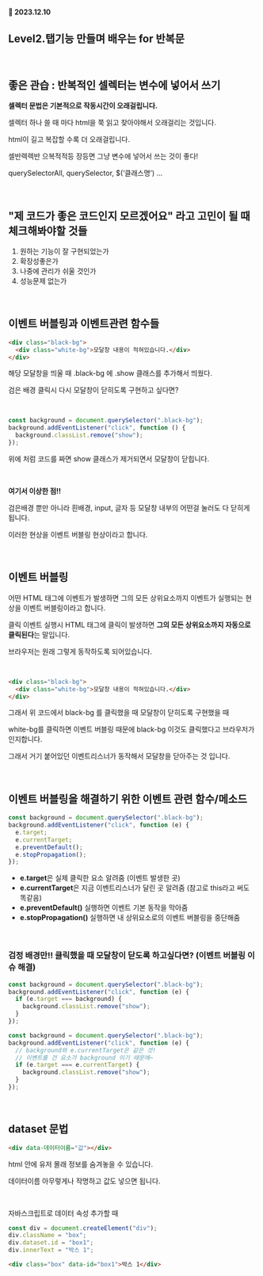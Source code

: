 #### 📅 2023.12.10

## Level2.탭기능 만들며 배우는 for 반복문

<br>

## **좋은 관습 : 반복적인 셀렉터는 변수에 넣어서 쓰기**

**셀렉터 문법은 기본적으로 작동시간이 오래걸립니다.**

셀렉터 하나 쓸 때 마다 html을 쭉 읽고 찾아야해서 오래걸리는 것입니다.

html이 길고 복잡할 수록 더 오래걸립니다.

셀반렉렉반 으복적적등 장등면 그냥 변수에 넣어서 쓰는 것이 좋다!

querySelectorAll, querySelector, $(’클래스명’) …

<br>

## "제 코드가 좋은 코드인지 모르겠어요" 라고 고민이 될 때 체크해봐야할 것들

1. 원하는 기능이 잘 구현되었는가
2. 확장성좋은가
3. 나중에 관리가 쉬울 것인가
4. 성능문제 없는가

<br>

## **이벤트 버블링과 이벤트관련 함수들**

```html
<div class="black-bg">
  <div class="white-bg">모달창 내용이 적혀있습니다.</div>
</div>
```

해당 모달창을 띄울 때 .black-bg 에 .show 클래스를 추가해서 띄웠다.

검은 배경 클릭시 다시 모달창이 닫히도록 구현하고 싶다면?

<br>

```jsx
const background = document.querySelector(".black-bg");
background.addEventListener("click", function () {
  background.classList.remove("show");
});
```

위에 처럼 코드를 짜면 show 클래스가 제거되면서 모달창이 닫힙니다.

<br>

**여기서 이상한 점!!**

검은배경 뿐만 아니라 흰배경, input, 글자 등 모달창 내부의 어떤걸 눌러도 다 닫히게 됩니다.

이러한 현상을 이벤트 버블링 현상이라고 합니다.

<br>

## 이벤트 버블링

어떤 HTML 태그에 이벤트가 발생하면 그의 모든 상위요소까지 이벤트가 실행되는 현상을 이벤트 버블링이라고 합니다.

클릭 이벤트 실행시 HTML 태그에 클릭이 발생하면 **그의 모든 상위요소까지 자동으로 클릭된다**는 말입니다.

브라우저는 원래 그렇게 동작하도록 되어있습니다.

<br>

```html
<div class="black-bg">
  <div class="white-bg">모달창 내용이 적혀있습니다.</div>
</div>
```

그래서 위 코드에서 black-bg 를 클릭했을 때 모달창이 닫히도록 구현했을 때

white-bg를 클릭하면 이벤트 버블링 때문에 black-bg 이것도 클릭했다고 브라우저가 인지합니다.

그래서 거기 붙어있던 이벤트리스너가 동작해서 모달창을 닫아주는 것 입니다.

<br>

## 이벤트 버블링을 해결하기 위한 이벤트 관련 함수/메소드

```jsx
const background = document.querySelector(".black-bg");
background.addEventListener("click", function (e) {
  e.target;
  e.currentTarget;
  e.preventDefault();
  e.stopPropagation();
});
```

- **e.target**은 실제 클릭한 요소 알려줌 (이벤트 발생한 곳)
- **e.currentTarget**은 지금 이벤트리스너가 달린 곳 알려줌 (참고로 this라고 써도 똑같음)
- **e.preventDefault()** 실행하면 이벤트 기본 동작을 막아줌
- **e.stopPropagation()** 실행하면 내 상위요소로의 이벤트 버블링을 중단해줌

<br>

### 검정 배경만!! 클릭했을 때 모달창이 닫도록 하고싶다면? (이벤트 버블링 이슈 해결)

```jsx
const background = document.querySelector(".black-bg");
background.addEventListener("click", function (e) {
  if (e.target === background) {
    background.classList.remove("show");
  }
});
```

```jsx
const background = document.querySelector(".black-bg");
background.addEventListener("click", function (e) {
  // background와 e.currentTarget은 같은 것!
  // 이벤트를 건 요소가 background 이기 때문에~
  if (e.target === e.currentTarget) {
    background.classList.remove("show");
  }
});
```

<br>

## dataset 문법

```html
<div data-데이터이름="값"></div>
```

html 안에 유저 몰래 정보를 숨겨놓을 수 있습니다.

데이터이름 아무렇게나 작명하고 값도 넣으면 됩니다.

<br>

자바스크립트로 데이터 속성 추가할 때

```jsx
const div = document.createElement("div");
div.className = "box";
div.dataset.id = "box1";
div.innerText = "박스 1";
```

```html
<div class="box" data-id="box1">박스 1</div>
```
